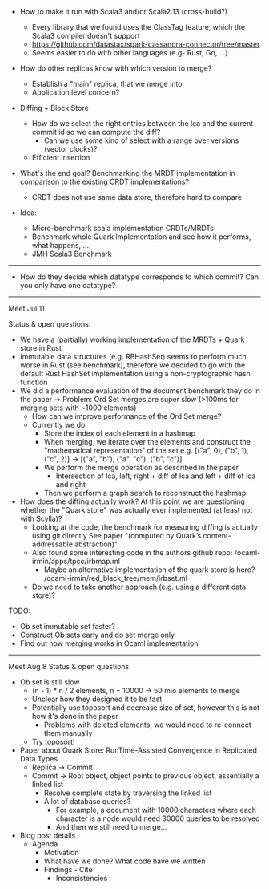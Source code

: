- How to make it run with Scala3 and/or Scala2.13 (cross-build?)
  - Every library that we found uses the ClassTag feature, which the Scala3 compiler doesn't support
  - https://github.com/datastax/spark-cassandra-connector/tree/master
  - Seems easier to do with other languages (e.g- Rust, Go, ...)
- How do other replicas know with which version to merge?
  - Establish a "main" replica, that we merge into
  - Application level concern?
- Diffing + Block Store
  - How do we select the right entries between the lca and the current commit id so we can compute the diff?
    - Can we use some kind of select with a range over versions (vector clocks)?
  - Efficient insertion
- What's the end goal? Benchmarking the MRDT implementation in comparison to the existing CRDT implementations?
  - CRDT does not use same data store, therefore hard to compare

- Idea:
  - Micro-benchmark scala implementation CRDTs/MRDTs
  - Benchmark whole Quark Implementation and see how it performs, what happens, ...
  - JMH Scala3 Benchmark

---

- How do they decide which datatype corresponds to which commit? Can you only have one datatype?

---
Meet Jul 11

Status & open questions:
- We have a (partially) working implementation of the MRDTs + Quark store in Rust
- Immutable data structures (e.g. RBHashSet) seems to perform much worse in Rust (see benchmark),
  therefore we decided to go with the default Rust HashSet implementation using a non-cryptographic hash function
- We did a performance evaluation of the document benchmark they do in the paper
  -> Problem: Ord Set merges are super slow (>100ms for merging sets with ~1000 elements)
  - How can we improve performance of the Ord Set merge?
  - Currently we do:
    - Store the index of each element in a hashmap
    - When merging, we iterate over the elements and construct the "mathematical representation" of the set
      e.g. [("a", 0), ("b", 1), ("c", 2)] -> [("a", "b"), ("a", "c"), ("b", "c")]
    - We perform the merge operation as described in the paper
      - Intersection of lca, left, right + diff of lca and left + diff of lca and right
    - Then we perform a graph search to reconstruct the hashmap
- How does the diffing actually work? At this point we are questioning whether the "Quark store" was actually ever implemented (at least not with Scylla)?
  - Looking at the code, the benchmark for measuring diffing is actually using git directly
    See paper "(computed by Quark’s content-addressable abstraction)"
  - Also found some interesting code in the authors github repo: /ocaml-irmin/apps/tpcc/irbmap.ml
    - Maybe an alternative implementation of the quark store is here?
      /ocaml-irmin/red_black_tree/mem/irbset.ml
  - Do we need to take another approach (e.g. using a different data store)?

TODO:
- Ob set immutable set faster?
- Construct Ob sets early and do set merge only
- Find out how merging works in Ocaml implementation

---

Meet Aug 8
Status & open questions:
- Ob set is still slow
  - (n - 1) * n / 2 elements, n = 10000 -> 50 mio elements to merge
  - Unclear how they designed it to be fast
  - Potentially use toposort and decrease size of set, however this is not how it's done in the paper
    - Problems with deleted elements, we would need to re-connect them manually
  - Try toposort!
- Paper about Quark Store: RunTime-Assisted Convergence in Replicated Data Types
  - Replica -> Commit
  - Commit -> Root object, object points to previous object, essentially a linked list
    - Resolve complete state by traversing the linked list
    - A lot of database queries?
      - For example, a document with 10000 characters where each character is a node would need 30000 queries to be resolved
      - And then we still need to merge...
- Blog post details
  - Agenda
    - Motivation
    - What have we done? What code have we written
    - Findings - Cite
      - Inconsistencies
